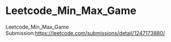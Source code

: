 # Leetcode_Min_Max_Game
Leetcode_Min_Max_Game
Submission:https://leetcode.com/submissions/detail/1247173880/
